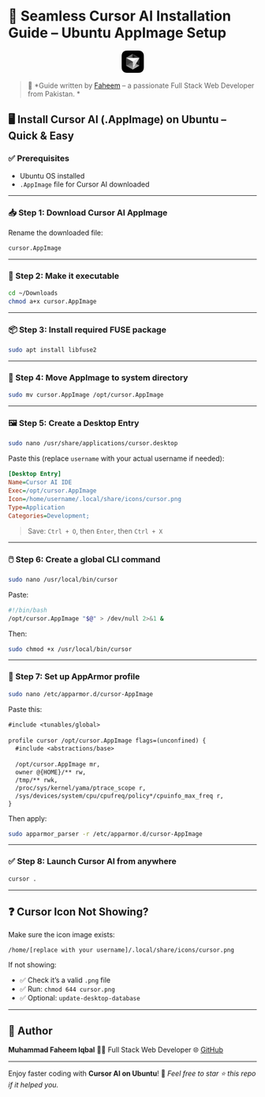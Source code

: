 # 🚀 Seamless Cursor AI Installation Guide – Ubuntu AppImage Setup

<p align="center">
  <img src="./cursor.png" alt="Cursor AI Logo" />
</p>



> 🎯 *Guide written by [Faheem](https://github.com/faheem506pk) – a passionate Full Stack Web Developer from Pakistan. *



## 🖥️ Install Cursor AI (.AppImage) on Ubuntu – Quick & Easy


### ✅ Prerequisites
- Ubuntu OS installed
- `.AppImage` file for Cursor AI downloaded

---

### 📥 Step 1: Download Cursor AI AppImage


Rename the downloaded file:

```bash
cursor.AppImage
````

---

### 📁 Step 2: Make it executable

```bash
cd ~/Downloads
chmod a+x cursor.AppImage
```

---

### 📦 Step 3: Install required FUSE package

```bash
sudo apt install libfuse2
```

---

### 🚚 Step 4: Move AppImage to system directory

```bash
sudo mv cursor.AppImage /opt/cursor.AppImage
```

---

### 🖼️ Step 5: Create a Desktop Entry

```bash
sudo nano /usr/share/applications/cursor.desktop
```

Paste this (replace `username` with your actual username if needed):

```ini
[Desktop Entry]
Name=Cursor AI IDE
Exec=/opt/cursor.AppImage
Icon=/home/username/.local/share/icons/cursor.png
Type=Application
Categories=Development;
```

> Save: `Ctrl + O`, then `Enter`, then `Ctrl + X`

---

### 🖱️ Step 6: Create a global CLI command

```bash
sudo nano /usr/local/bin/cursor
```

Paste:

```bash
#!/bin/bash
/opt/cursor.AppImage "$@" > /dev/null 2>&1 &
```

Then:

```bash
sudo chmod +x /usr/local/bin/cursor
```

---

### 🔐 Step 7: Set up AppArmor profile

```bash
sudo nano /etc/apparmor.d/cursor-AppImage
```

Paste this:

```apparmor
#include <tunables/global>

profile cursor /opt/cursor.AppImage flags=(unconfined) {
  #include <abstractions/base>

  /opt/cursor.AppImage mr,
  owner @{HOME}/** rw,
  /tmp/** rwk,
  /proc/sys/kernel/yama/ptrace_scope r,
  /sys/devices/system/cpu/cpufreq/policy*/cpuinfo_max_freq r,
}
```

Then apply:

```bash
sudo apparmor_parser -r /etc/apparmor.d/cursor-AppImage
```

---

### ✅ Step 8: Launch Cursor AI from anywhere

```bash
cursor .
```

---

## ❓ Cursor Icon Not Showing?

Make sure the icon image exists:

```
/home/[replace with your username]/.local/share/icons/cursor.png
```

If not showing:

* ✅ Check it’s a valid `.png` file
* ✅ Run: `chmod 644 cursor.png`
* ✅ Optional: `update-desktop-database`

---

## 🙌 Author

**Muhammad Faheem Iqbal**
👨‍💻 Full Stack Web Developer
🌐 [GitHub](https://github.com/faheem506pk)

---

Enjoy faster coding with **Cursor AI on Ubuntu**! 🚀
*Feel free to star ⭐ this repo if it helped you.*
